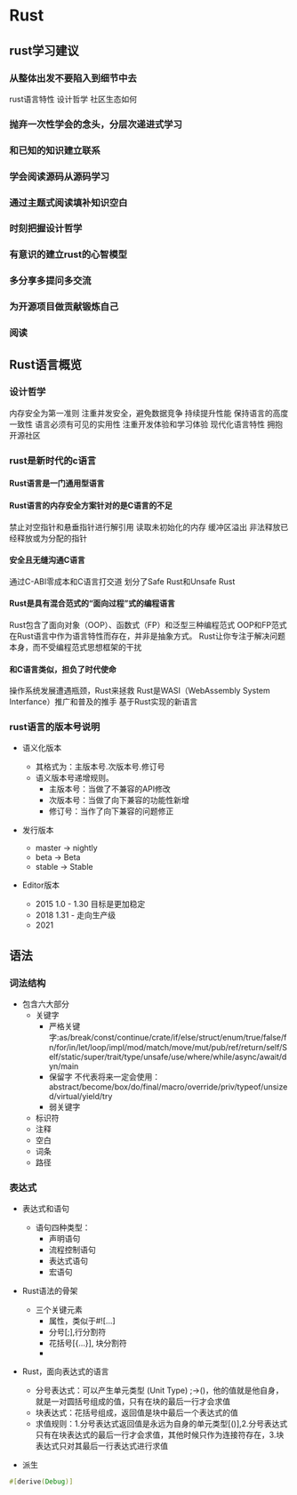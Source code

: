 # Rust

## rust学习建议

### 从整体出发不要陷入到细节中去

rust语言特性
设计哲学
社区生态如何

### 抛弃一次性学会的念头，分层次递进式学习

### 和已知的知识建立联系

### 学会阅读源码从源码学习

### 通过主题式阅读填补知识空白

### 时刻把握设计哲学

### 有意识的建立rust的心智模型

### 多分享多提问多交流

### 为开源项目做贡献锻炼自己

### 阅读

## Rust语言概览

### 设计哲学

内存安全为第一准则
注重并发安全，避免数据竞争
持续提升性能
保持语言的高度一致性
语言必须有可见的实用性
注重开发体验和学习体验
现代化语言特性
拥抱开源社区

### rust是新时代的c语言

#### Rust语言是一门通用型语言

#### Rust语言的内存安全方案针对的是C语言的不足

禁止对空指针和悬垂指针进行解引用
读取未初始化的内存
缓冲区溢出
非法释放已经释放或为分配的指针

#### 安全且无缝沟通C语言

通过C-ABI零成本和C语言打交道
划分了Safe Rust和Unsafe Rust

#### Rust是具有混合范式的“面向过程”式的编程语言

Rust包含了面向对象（OOP）、函数式（FP）和泛型三种编程范式
OOP和FP范式在Rust语言中作为语言特性而存在，并非是抽象方式。
Rust让你专注于解决问题本身，而不受编程范式思想框架的干扰

#### 和C语言类似，担负了时代使命

操作系统发展遭遇瓶颈，Rust来拯救
Rust是WASI（WebAssembly System Interfance）推广和普及的推手
基于Rust实现的新语言

### rust语言的版本号说明

- 语义化版本
  - 其格式为：主版本号.次版本号.修订号
  - 语义版本号递增规则。
    - 主版本号：当做了不兼容的API修改
    - 次版本号：当做了向下兼容的功能性新增
    - 修订号：当作了向下兼容的问题修正

- 发行版本
  - master -> nightly
  - beta -> Beta
  - stable -> Stable

- Editor版本
  - 2015 1.0 - 1.30 目标是更加稳定
  - 2018 1.31 - 走向生产级
  - 2021

## 语法

### 词法结构

- 包含六大部分
  - 关键字
    - 严格关键字:as/break/const/continue/crate/if/else/struct/enum/true/false/fn/for/in/let/loop/impl/mod/match/move/mut/pub/ref/return/self/Self/static/super/trait/type/unsafe/use/where/while/async/await/dyn/main
    - 保留字 不代表将来一定会使用：abstract/become/box/do/final/macro/override/priv/typeof/unsized/virtual/yield/try
    - 弱关键字
  - 标识符
  - 注释
  - 空白
  - 词条
  - 路径

### 表达式

- 表达式和语句
  - 语句四种类型：
    - 声明语句
    - 流程控制语句
    - 表达式语句
    - 宏语句

- Rust语法的骨架
  - 三个关键元素
    - 属性，类似于#![...]
    - 分号[;],行分割符
    - 花括号[{...}], 块分割符
    - 
- Rust，面向表达式的语言
  - 分号表达式：可以产生单元类型 (Unit Type) ;->()，他的值就是他自身，就是一对圆括号组成的值，只有在块的最后一行才会求值
  - 块表达式：花括号组成，返回值是块中最后一个表达式的值
  - 求值规则：1.分号表达式返回值是永远为自身的单元类型[()],2.分号表达式只有在块表达式的最后一行才会求值，其他时候只作为连接符存在，3.块表达式只对其最后一行表达式进行求值
- 派生
```Rust
#[derive(Debug)]
```